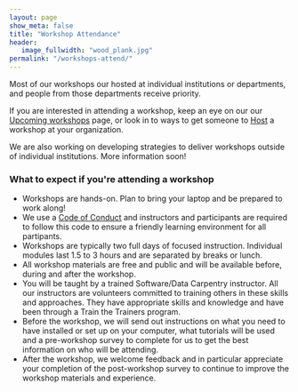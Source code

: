 ```yaml
---
layout: page
show_meta: false
title: "Workshop Attendance"
header:
   image_fullwidth: "wood_plank.jpg"
permalink: "/workshops-attend/"
---
```


Most of our workshops our hosted at individual institutions or departments,
and people from those departments receive priority.

If you are interested in attending a workshop, keep an eye on our our [Upcoming workshops](/workshops-upcoming/) page, or look in to ways to get someone to [Host](/workshops-host/) 
a workshop at your organization. 

We are also working on developing strategies to deliver workshops outside of individual
institutions. More information soon! 

### What to expect if you're attending a workshop

- Workshops are hands-on. Plan to bring your laptop and be prepared to work along!
- We use a [Code of Conduct](http://www.datacarpentry.org/code-of-conduct/) and instructors and participants are required to follow this code to 
ensure a friendly learning environment for all partipants. 
- Workshops are typically two full days of focused instruction. Individual modules last 1.5
to 3 hours and are separated by breaks or lunch. 
- All workshop materials are free and public and will be available before, during and after 
the workshop.
- You will be taught by a trained Software/Data Carpentry instructor. All our instructors
are volunteers committed to training others in these skills and approaches. They have 
appropriate skills and knowledge and have been through a Train the Trainers program.
- Before the workshop, we will send out instructions on what you need to have installed or
set up on your computer, what tutorials will be used and a pre-workshop survey to complete for 
us to get the best information on who will be attending. 
- After the workshop, we welcome feedback and in particular appreciate your completion of 
the post-workshop survey to continue to improve the workshop materials and experience. 
